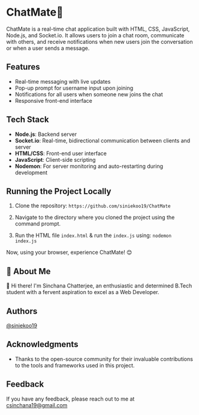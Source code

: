 # ChatMate📱

ChatMate is a real-time chat application built with HTML, CSS, JavaScript, Node.js, and Socket.io. It allows users to join a chat room, communicate with others, and receive notifications when new users join the conversation or when a user sends a message.

## Features

- Real-time messaging with live updates
- Pop-up prompt for username input upon joining
- Notifications for all users when someone new joins the chat
- Responsive front-end interface

## Tech Stack

- **Node.js**: Backend server
- **Socket.io**: Real-time, bidirectional communication between clients and server
- **HTML/CSS**: Front-end user interface
- **JavaScript**: Client-side scripting
- **Nodemon**: For server monitoring and auto-restarting during development

## Running the Project Locally

1. Clone the repository:
   ```https://github.com/siniekoo19/ChatMate```

2. Navigate to the directory where you cloned the project using the command prompt.

3. Run the HTML file `index.html` & run the `index.js` using:
   ```nodemon index.js```

   
Now, using your browser, experience ChatMate! 😊


## 🚀 About Me
👋 Hi there! I'm Sinchana Chatterjee, an enthusiastic and determined B.Tech student with a fervent aspiration to excel as a Web Developer.

## Authors
[@siniekoo19](https://github.com/siniekoo19)

## Acknowledgments
- Thanks to the open-source community for their invaluable contributions to the tools and frameworks used in this project.

## Feedback
If you have any feedback, please reach out to me at csinchana19@gmail.com
